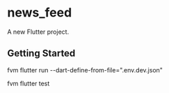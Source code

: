 # news_feed

A new Flutter project.

## Getting Started

fvm flutter run --dart-define-from-file=".env.dev.json"

fvm flutter test

